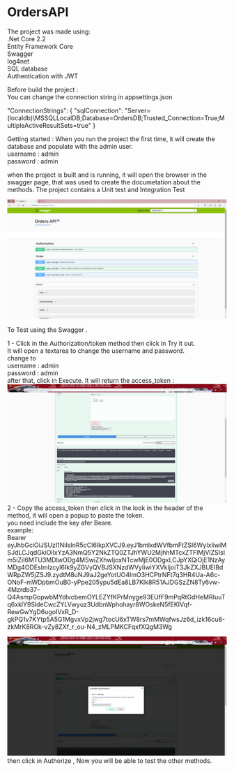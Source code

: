 # OrdersAPI

The project was made using:<br>
.Net Core 2.2 <br>
Entity Framework Core<br>
Swagger<br>
log4net<br>
SQL database <br>
Authentication with JWT <br>


Before build the project  : <br>
You can change the connection string in appsettings.json <br>

  "ConnectionStrings": {
    "sqlConnection": "Server=(localdb)\\MSSQLLocalDB;Database=OrdersDB;Trusted_Connection=True;MultipleActiveResultSets=true"
  }




Getting started :
When you run the project the first time, it will create the database and populate with the admin user.<br>
username : admin<br>
password : admin<br>

when the project is built and is running, it will open the browser in the swagger page, that was used to create the documetation about the methods. The project contains a Unit test and Integration Test<br>

<img src="https://github.com/prea/OrdersAPI/blob/master/swagger_orders.png">

To Test using the Swagger .

1 - Click in the Authorization/token method then click in Try it out. <br>
It will open a textarea to change the username and password.<br>
change to <br>
username : admin<br>
password : admin<br>
after that, click in Execute. It will return the access_token :<br>
<img src="https://github.com/prea/OrdersAPI/blob/master/login.png">
2 - Copy the access_token then click in the look in the header of the method, it will open a popup to paste the token.<br>
you need include the key afer Beare.<br>
example:<br>
Bearer eyJhbGciOiJSUzI1NiIsInR5cCI6IkpXVCJ9.eyJ1bmlxdWVfbmFtZSI6WyIxIiwiMSJdLCJqdGkiOiIxYzA3NmQ5Y2NkZTQ0ZTJhYWU2MjhhMTcxZTFlMjVlZSIsIm5iZiI6MTU3MDIwODg4MSwiZXhwIjoxNTcwMjE0ODgxLCJpYXQiOjE1NzAyMDg4ODEsImlzcyI6Ik9yZGVyQVBJSXNzdWVyIiwiYXVkIjoiT3JkZXJBUElBdWRpZW5jZSJ9.zydtM8uNJ9aJ2geYotUO4ImO3HCPtrNFt7q3HR4Ua-A6c-ONoF-mWDpbmOuB0-yPpe205ypu5dEa8LB7Klk8R51AJDGSzZN8Ty6vw-4Mzrdb37-Q4AsmpGopwbMYdIvcbemOYLEZYfKPrMnyge93EUfF9mPqRtGdHeMRIuuTq6xklY9SldeCwcZYLVwyuz3UdbnWphohayr8WOskeN5fEKIVqf-RewGwYgD6ugoIVxR_D-gkPQ1v7KYtp5A5G1MgvxVp2jwg7tocU6xTW8rs7mMWqfwsJz6d_izk16cu8-zkMrK8ROk-vZy8ZXf_r_ou-N4_zMLPMKCFqxfXQgM3Wg

<img src="https://github.com/prea/OrdersAPI/blob/master/token.png">
then click in Authorize , Now you will be able to test the other methods.
